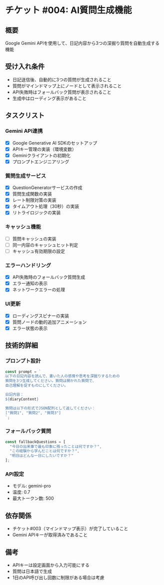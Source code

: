 # チケット #004: AI質問生成機能

## 概要
Google Gemini APIを使用して、日記内容から3つの深掘り質問を自動生成する機能

## 受け入れ条件
- 日記送信後、自動的に3つの質問が生成されること
- 質問がマインドマップ上にノードとして表示されること
- API失敗時はフォールバック質問が表示されること
- 生成中はローディング表示があること

## タスクリスト

### Gemini API連携
- [x] Google Generative AI SDKのセットアップ
- [x] APIキー管理の実装（環境変数）
- [x] Geminiクライアントの初期化
- [x] プロンプトエンジニアリング

### 質問生成サービス
- [x] QuestionGeneratorサービスの作成
- [x] 質問生成関数の実装
- [x] レート制限対策の実装
- [x] タイムアウト処理（30秒）の実装
- [x] リトライロジックの実装

### キャッシュ機能
- [ ] 質問キャッシュの実装
- [ ] 同一内容のキャッシュヒット判定
- [ ] キャッシュ有効期限の設定

### エラーハンドリング
- [x] API失敗時のフォールバック質問生成
- [x] エラー通知の表示
- [x] ネットワークエラーの処理

### UI更新
- [x] ローディングスピナーの実装
- [x] 質問ノードの動的追加アニメーション
- [x] エラー状態の表示

## 技術的詳細

### プロンプト設計
```typescript
const prompt = `
以下の日記内容を読んで、書いた人の感情や思考を深掘りするための
質問を3つ生成してください。質問は開かれた質問で、
自己理解を促すものにしてください。

日記内容：
${diaryContent}

質問は以下の形式でJSON配列として返してください：
["質問1", "質問2", "質問3"]
`;
```

### フォールバック質問
```typescript
const fallbackQuestions = [
  "今日の出来事で最も印象に残ったことは何ですか？",
  "この経験から学んだことは何ですか？",
  "明日はどんな一日にしたいですか？"
];
```

### API設定
- モデル: gemini-pro
- 温度: 0.7
- 最大トークン数: 500

## 依存関係
- チケット#003（マインドマップ表示）が完了していること
- Gemini APIキーが取得済みであること

## 備考
- APIキーは設定画面から入力可能にする
- 質問は日本語で生成
- 1日のAPI呼び出し回数に制限がある場合は考慮
